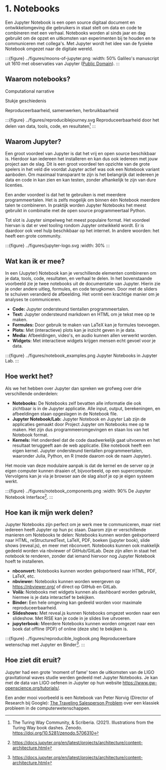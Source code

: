 # 1. Notebooks

Een Jupyter Notebook is een open source digitaal document en ontwikkelomgeving die gebruikers in staat stelt om data en 
code te combineren met een verhaal. Notebooks worden al sinds jaar en dag gebruikt om de opzet en uitkomsten van experimenten 
bij te houden en te communiceren met collega's. Met Jupyter wordt het idee van de fysieke Notebook omgezet naar de
digitale wereld.

:::{figure} ../figures/moons-of-jupyter.png
:width: 50%
Galileo's manuscript uit 1610 met observaties van Jupyter ([Public Domain](https://en.wikipedia.org/wiki/File:Galileo_Galilei_(1564_-_1642)_-_Serenissimo_Principe_-_manuscript_with_observations_of_Jupiter_and_four_of_its_moons,_1610.png)).
:::

## Waarom notebooks?

Computational narrative

Stukje geschiedenis

Reproduceerbaarheid, samenwerken, herbruikbaarheid

:::{figure} ../figures/reproduciblejourney.svg
Reproduceerbaarheid door het delen van data, tools, code, en resultaten[^journey]
:::

## Waarom Jupyter?

Een groot voordeel van Jupyter is dat het vrij en open source beschikbaar is. Hierdoor kan iedereen het installeren
en kan dus ook iedereen met jouw project aan de slag. Dit is een groot voordeel ten opzichte van de grote spelers in het
veld die voordat Jupyter actief was ook een Notebook variant aanboden. Om maximaal transparant te zijn is het belangrijk
dat iedereen je data en code in kan zien en kan testen, zonder afhankelijk te zijn van dure licenties.

Een ander voordeel is dat het te gebruiken is met meerdere programmeertalen. Het is zelfs mogelijk om binnen één Notebook
meerdere talen te combineren. In praktijk worden Jupyter Notebooks het meest gebruikt in combinatie met de open source
programmeertaal Python.

Tot slot is Jupyter simpelweg het meest populaire format. Het voordeel hiervan is dat er veel tooling rondom Jupyter
ontwikkeld wordt. Er is daardoor ook veel hulp beschikbaar op het internet. In andere woorden: het heeft een grote
community.

:::{figure} ../figures/jupyter-logo.svg
:width: 30%
:::

## Wat kan ik er mee?

In een (Jupyter) Notebook kan je verschillende elementen combineren om je data, tools, code, resultaten, en verhaal te 
delen. In het bovenstaande voorbeeld zie je twee notebooks uit de documentatie van Jupyter. Hierin zie je onder andere
uitleg, formules, en code terugkomen. Door met de sliders te schuiven veranderd de afbeelding. Het vormt een krachtige
manier om je analyses te communiceren. 

- **Code:** Jupyter ondersteund tientallen programmeertalen.
- **Text:** Jupyter ondersteund markdown en HTML om je tekst mee op te maken.
- **Formules:** Door gebruik te maken van LaTeX kan je formules toevoegen.
- **Plots:** Met (interactieve) plots kan je inzicht geven in je data.
- **Media:** Afbeeldingen, video's, en audio kunnen allen verwerkt worden.
- **Widgets:** Met interactieve widgets krijgen mensen echt gevoel voor je data.

:::{figure} ../figures/notebook_examples.png
Jupyter Notebooks in Jupyter Lab.
:::

## Hoe werkt het?

Als we het hebben over Jupyter dan spreken we grofweg over drie verschillende onderdelen:
- **Notebooks:** De Notebooks zelf bevatten alle informatie die ook zichtbaar is in de Jupyter applicatie. Alle input,
output, berekeningen, en afbeeldingen staan opgeslagen in de Notebook file.
- **Jupyter Notebook/Lab:** Jupyter Notebook en Jupyter Lab zijn de applicaties gemaakt door Project Jupyter om Notebooks
mee op te maken. Het zijn dus programmeeromgevingen en staan los van het Notebook format.
- **Kernels:** Het onderdeel dat de code daadwerkelijk gaat uitvoeren en het resultaat teruggeeft aan de web applicatie. 
Elke notebook heeft een eigen kernel. Jupyter ondersteund tientallen programmeertalen, waaronder Julia, Python, en R 
(mede daarom ook de naam Jupyter).

Het mooie van deze modulaire aanpak is dat de kernel en de server op je eigen computer kunnen draaien of, bijvoorbeeld,
op een supercomputer. Vervolgens kan je via je browser aan de slag alsof je op je eigen systeem werkt.

:::{figure} ../figures/notebook_components.png
:width: 90%
De Jupyter Notebook Interface[^jupyter-docs].
:::

## Hoe kan ik mijn werk delen?

Jupyter Notebooks zijn perfect om je werk mee te communiceren, maar niet iedereen heeft Jupyter op hun pc staan. Daarom
zijn er verschillende manieren om Notebooks te delen:
Notebooks kunnen worden geëxporteerd naar HTML, reStructuredText, LaTeX, PDF, boeken (jupyter book), slide shows 
(reveal.js), en meer met nbconvert. Notebooks kunnen ook makkelijk gedeeld worden via nbviewer of GitHub/GitLab. 
Deze zijn allen in staat het notebook te renderen, zonder dat iemand hiervoor nog Jupyter Notebook hoeft te installeren.
- **nbconvert:** Notebooks kunnen worden geëxporteerd naar HTML, PDF, LaTeX, etc.
- **nbviewer:** Notebooks kunnen worden weergeven op <https://nbviewer.org/> of direct op GitHub en GitLab.
- **Voilà:** Notebooks met widgets kunnen als dashboard worden gebruikt, hiermee is je data interactief te bekijken.
- **Binder:** Een hele omgeving kan gedeeld worden voor maximale reproduceerbaarheid.
- **Slideshows:** Met reveal.js kunnen Notebooks omgezet worden naar een slideshow. Met RISE kan je code in je slides
live uitvoeren.
- **jupyterbook:** Meerdere Notebooks kunnen worden omgezet naar een boek dat offline (PDF) of online (deze site) te
bekijken is.

:::{figure} ../figures/reproducible_logbook.png
Reproduceerbare wetenschap met Jupyter en Binder[^jupyter-docs].
:::

## Hoe ziet dit eruit?

Jupyter had een grote 'moment of fame' toen de uitkomsten van de LIGO gravitational waves studie werden gedeeld met Jupyter 
Notebooks. Je kan met de data van LIGO oefenen in Jupyter op hun website <https://www.gw-openscience.org/tutorials/>.

Een ander mooi voorbeeld is een Notebook van Peter Norvig (Director of Research bij Google): [The Traveling Salesperson Problem](https://nbviewer.org/url/norvig.com/ipython/TSP.ipynb)
over een klassiek probleem in de computerwetenschappen. 



[^journey]: The Turing Way Community, & Scriberia. (2021). Illustrations from the Turing Way book dashes. Zenodo. https://doi.org/10.5281/zenodo.5706310
[^Taka]: Juliette Taka, & Nicolas M. Thiéry. (2018). Publishing reproducible logbooks explainer comic strip. Zenodo. https://doi.org/10.5281/zenodo.4421040
[^jupyter-docs]: https://docs.jupyter.org/en/latest/projects/architecture/content-architecture.html
